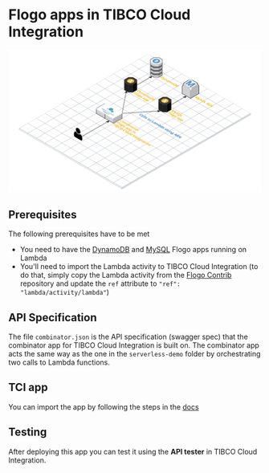 # Flogo apps in TIBCO Cloud Integration

![](./tci-combinator-app.png)

## Prerequisites
The following prerequisites have to be met

* You need to have the [DynamoDB](../serverless-demo/dynamodb.json) and [MySQL](../serverless-demo/mysql.json) Flogo apps running on Lambda
* You'll need to import the Lambda activity to TIBCO Cloud Integration (to do that, simply copy the Lambda activity from the [Flogo Contrib](https://github.com/TIBCOSoftware/flogo-contrib/tree/master/activity/lambda) repository and update the `ref` attribute to `"ref": "lambda/activity/lambda"`)

## API Specification
The file `combinator.json` is the API specification (swagger spec) that the combinator app for TIBCO Cloud Integration is built on. The combinator app acts the same way as the one in the `serverless-demo` folder by orchestrating two calls to Lambda functions.

## TCI app
You can import the app by following the steps in the [docs](https://integration.cloud.tibco.com/docs/flogo/GUID-FCA1D199-1A53-4F78-8E65-7C014098F98E.html)

## Testing
After deploying this app you can test it using the **API tester** in TIBCO Cloud Integration.